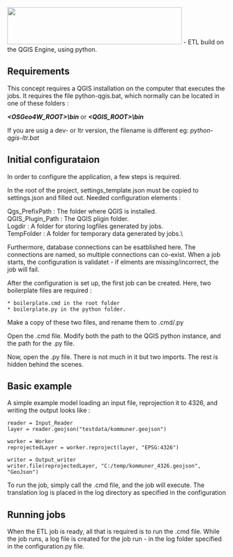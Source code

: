 <img src="../ressources/images/logo.png" width="400" height="85"> 
- ETL build on the QGIS Engine, using python.
 
## Requirements 
This concept requires a QGIS installation on the computer that executes the jobs.
It requires the file python-qgis.bat, which normally can be
located in one of these folders :

**_<OSGeo4W_ROOT>\bin_** or **_<QGIS_ROOT>\bin_**

If you are usig a dev- or ltr version, the filename is different eg: _python-qgis-ltr.bat_

## Initial configurataion

In order to configure the application, a few steps is required.

In the root of the project, settings_template.json must be copied to settings.json and filled out.
Needed configuration elements :

Qgs_PrefixPath : The folder where QGIS is installed.\
QGIS_Plugin_Path : The QGIS pligin folder.\
Logdir : A folder for storing logfiles generated by jobs.\
TempFolder : A folder for temporary data generated by jobs.\

Furthermore, database connections can be esatblished here. The connections are named, so multiple connections can co-exist.
When a job starts, the configuration is validatet - if elments are missing/incorrect, the job will fail.

After the configuration is set up, the first job can be created.
Here, two boilerplate files are required : 

    * boilerplate.cmd in the root folder
    * boilerplate.py in the python folder.

Make a copy of these two files, and rename them to <YourProject> .cmd/.py

Open the <YourProject>.cmd file. Modify both the path to the QGIS python instance, and the path for the <YourProject>.py file.

Now, open the <YourProject>.py file. There is not much in it but two imports. The rest is hidden behind the scenes.

## Basic example

A simple example model loading an input file, reprojection it to 4326, and writing the output looks like :
```
reader = Input_Reader
layer = reader.geojson("testdata/kommuner.geojson")

worker = Worker
reprojectedLayer = worker.reproject(layer, "EPSG:4326")

writer = Output_writer
writer.file(reprojectedLayer, "C:/temp/kommuner_4326.geojson", "GeoJson")
```

To run the job, simply call the <YourProject>.cmd file, and the job will execute. The translation log is placed in the log directory as specified in the configuration


## Running jobs

When the ETL job is ready, all that is required is to run the <YourProject>.cmd file.
While the job runs, a log file is created for the job run - in the log folder specified in the configuration.py file.



